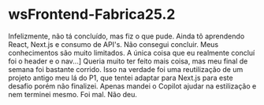 # wsFrontend-Fabrica25.2

Infelizmente, não tá concluído, mas fiz o que pude.
Ainda tô aprendendo React, Next.js e consumo de API's.
Não consegui concluir. Meus conhecimentos são muito limitados.
A única coisa que eu realmente concluí foi o header e o nav...]
Queria muito ter feito mais coisa, mas meu final de semana foi bastante corrido.
Isso na verdade foi uma reutilização de um projeto antigo meu lá do P1, que tentei adaptar para Next.js para este desafio porém não finalizei.
Apenas mandei o Copilot ajudar na estilização e nem terminei mesmo.
Foi mal. Não deu.

